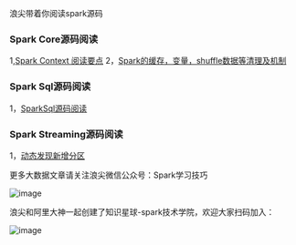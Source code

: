 
浪尖带着你阅读spark源码

### Spark Core源码阅读
1,[Spark Context 阅读要点](https://github.com/CrestOfWave/Spark-2.3.1/blob/master/core/SparkContextsReadPoints.md)
2，[Spark的缓存，变量，shuffle数据等清理及机制](https://github.com/CrestOfWave/Spark-2.3.1/blob/master/core/AboutContextCleaner.md)
### Spark Sql源码阅读
1，[SparkSql源码阅读](https://github.com/CrestOfWave/Spark-2.3.1/blob/master/sql/README.md)


### Spark Streaming源码阅读
1，[动态发现新增分区](https://github.com/CrestOfWave/Spark-2.3.1/blob/master/streaming/DiscoverNewPartition.md)

更多大数据文章请关注浪尖微信公众号：Spark学习技巧

![image](https://github.com/CrestOfWave/Spark-2.3.1/blob/master/微信公众号.jpg)

浪尖和阿里大神一起创建了知识星球-spark技术学院，欢迎大家扫码加入：

![image](https://github.com/CrestOfWave/Spark-2.3.1/blob/master/知识星球.jpg)
